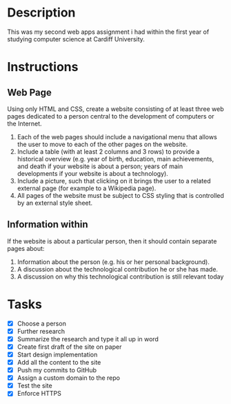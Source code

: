 # Description
This was my second web apps assignment i had within the first year of studying computer science at Cardiff University.

# Instructions
## Web Page
Using only HTML and CSS, create a website consisting of at least three web pages dedicated to a person central to the development of computers or the Internet.
1. Each of the web pages should include a navigational menu that allows the user to move to each of the other pages on the website.
2. Include a table (with at least 2 columns and 3 rows) to provide a historical overview (e.g. year of birth, education, main achievements, and death if your website is about a person; years of main developments if your website is about a technology).
3. Include a picture, such that clicking on it brings the user to a related external page (for example to a Wikipedia page).
4. All pages of the website must be subject to CSS styling that is controlled by an external style sheet.

## Information within
If the website is about a particular person, then it should contain separate pages about:
1. Information about the person (e.g. his or her personal background).
2. A discussion about the technological contribution he or she has made.
3. A discussion on why this technological contribution is still relevant today

# Tasks
- [x] Choose a person
- [x] Further research
- [x] Summarize the research and type it all up in word
- [x] Create first draft of the site on paper
- [x] Start design implementation
- [x] Add all the content to the site
- [x] Push my commits to GitHub
- [x] Assign a custom domain to the repo
- [x] Test the site
- [x] Enforce HTTPS
